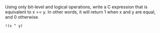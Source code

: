 Using only bit-level and logical operations, write a C expression that is equivalent to x == y. In other words, it will return 1 when x and y are equal, and 0 otherwise.

`!(x ^ y)`

